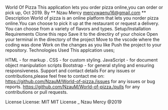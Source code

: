 World Of Pizza
This application lets you order pizza online,you can order or pick up, Oct 2019.
By ** Nzau Mercy mercywaenu16@gmail.com **
Description
World of pizza is an online platform that lets you norder pizza online.You can choose to pick it up at the restaurant or request a delivery.
You can choose from a variety of flavors and types.
Setup/Installation Requirements
Clone this repo
Save it to the directiry of your choice
Open your terminal in the directory of the project
Move to the vscode where the coding was done
Work on the changes as you like
Push the project to your repository.
Technologies Used
This applcation uses;

HTML - for markup .
CSS - for custom styling.
JavaScript - for document object manipulation scripts
Bootstrap - for general styling and ensuring responsiveness.
Support and contact details
For any issues or contributions,please feel free to contact me on:
https://github.com/NzauM/World-of-pizza./issues for any issues or bug reports.
https://github.com/NzauM/World-of-pizza./pulls for any contributions or pull requests.

License
License: MIT MIT License \_ Nzau Mercy @2019
